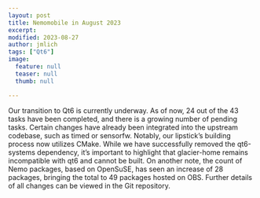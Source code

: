 ```yaml
---
layout: post
title: Nemomobile in August 2023
excerpt: 
modified: 2023-08-27
author: jmlich
tags: ["Qt6"]
image: 
  feature: null
  teaser: null
  thumb: null

---
```

Our transition to Qt6 is currently underway. As of now, 24 out of the 43 tasks have been completed, and there is a growing number of pending tasks.
Certain changes have already been integrated into the upstream codebase, such as timed or sensorfw. Notably, our lipstick’s building process now
utilizes CMake. While we have successfully removed the qt6-systems dependency, it’s important to highlight that glacier-home remains incompatible
with qt6 and cannot be built. On another note, the count of Nemo packages, based on OpenSuSE, has seen an increase of 28 packages, bringing the
total to 49 packages hosted on OBS. Further details of all changes can be viewed in the Git repository.
